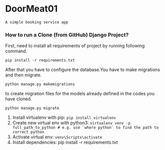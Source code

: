 # DoorMeat01
    A simple booking service app

### How to run a Clone (from GitHub) Django Project?

First, need to install all requirements of project by running following command.

`pip install -r requirements.txt`

After that you have to configure the database.You have to make migrations and then migrate.

`python manage.py makemigrations `

to create migration files for the models already defined in the codes you have cloned.

`python manage.py migrate`

1. Install virtualenv with pip:
``` pip install virtualenv ```
2. Create new virtual env with python3:
```virtualenv venv -p full_path_to_python # e.g. use `where python` to find the path to correct python```
3. Activate virtual env:
```venv\Scripts\activate```
4. Install dependencies:
pip install -r requirements.txt
